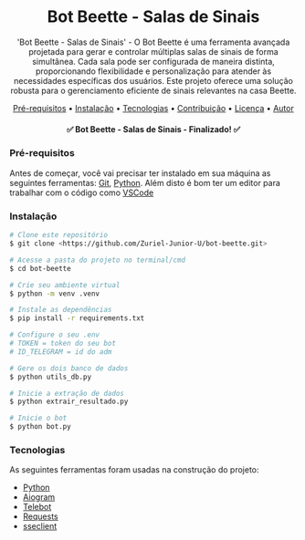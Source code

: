<h1 align="center">Bot Beette - Salas de Sinais</h1>

<p align="center">'Bot Beette - Salas de Sinais' - O Bot Beette é uma ferramenta avançada projetada para gerar e controlar
  múltiplas salas de sinais de forma simultânea. Cada sala pode ser configurada de maneira distinta, proporcionando flexibilidade e 
  personalização para atender às necessidades específicas dos usuários. 
  Este projeto oferece uma solução robusta para o gerenciamento eficiente de sinais relevantes na casa Beette. </p>

<p align="center">
 <a href="#pré-requisitos">Pré-requisitos</a> •
 <a href="#instalação">Instalação</a> • 
 <a href="#tecnologias">Tecnologias</a> • 
 <a href="#contribuicao">Contribuição</a> • 
 <a href="#licenc-a">Licença</a> • 
 <a href="#autor">Autor</a>
</p>

<h4 align="center"> 
	✅  Bot Beette - Salas de Sinais - Finalizado!  ✅
</h4>

### Pré-requisitos
Antes de começar, você vai precisar ter instalado em sua máquina as seguintes ferramentas:
[Git](https://git-scm.com), [Python](https://www.python.org/downloads/). 
Além disto é bom ter um editor para trabalhar com o código como [VSCode](https://code.visualstudio.com/)

### Instalação
```bash
# Clone este repositório
$ git clone <https://github.com/Zuriel-Junior-U/bot-beette.git>

# Acesse a pasta do projeto no terminal/cmd
$ cd bot-beette

# Crie seu ambiente virtual
$ python -m venv .venv

# Instale as dependências
$ pip install -r requirements.txt

# Configure o seu .env
# TOKEN = token do seu bot
# ID_TELEGRAM = id do adm

# Gere os dois banco de dados
$ python utils_db.py

# Inicie a extração de dados
$ python extrair_resultado.py

# Inicie o bot
$ python bot.py
```

### Tecnologias

As seguintes ferramentas foram usadas na construção do projeto:

- [Python](https://www.python.org/downloads/)
- [Aiogram](https://docs.aiogram.dev/en/latest/)
- [Telebot](https://pypi.org/project/telebot/)
- [Requests](https://requests.readthedocs.io/en/latest/)
- [sseclient](https://pypi.org/project/sseclient-py/)

